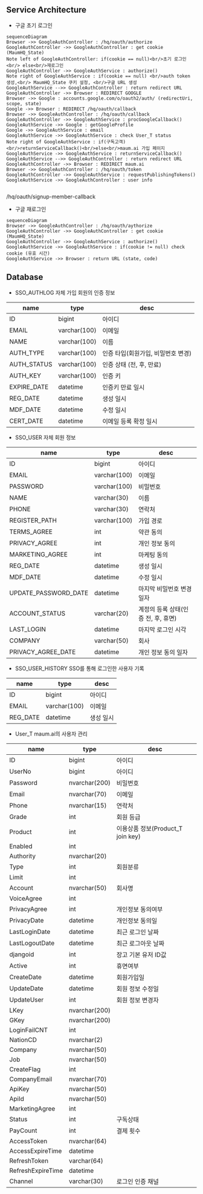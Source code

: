 ## Service Architecture
-  구글 초기 로그인
```mermaid
sequenceDiagram
Browser ->> GoogleAuthController : /hq/oauth/authorize
GoogleAuthController ->> GoogleAuthController : get cookie (MaumHQ_State)
Note left of GoogleAuthController: if(cookie == null)<br/>초기 로그인<br/> else<br/>재로그인
GoogleAuthController ->> GoogleAuthService : authorize()
Note right of GoogleAuthService : if(cookie == null) <br/>auth token 생성,<br/> MaumHQ_State 쿠키 설정, <br/>구글 URL 생성
GoogleAuthService -->> GoogleAuthController : return redirect URL
GoogleAuthController ->> Browser : REDIRECT GOOGLE
Browser ->> Google : accounts.google.com/o/oauth2/auth/ (redirectUri, scope, state)
Google ->> Browser : REDIRECT /hq/oauth/callback
Browser ->> GoogleAuthController : /hq/oauth/callback
GoogleAuthController ->> GoogleAuthService : procGoogleCallback()
GoogleAuthService ->> Google : getGoogleProfile
Google ->> GoogleAuthService : email
GoogleAuthService ->> GoogleAuthService : check User_T status
Note right of GoogleAuthService : if(구독고객)<br/>returnServiceCallback()<br/>else<br/>maum.ai 가입 페이지
GoogleAuthService ->> GoogleAuthService : returnServiceCallback()
GoogleAuthService -->> GoogleAuthController : return redirect URL
GoogleAuthController ->> Browser : REDIRECT maum.ai
Browser ->> GoogleAuthController : /hq/oauth/token
GoogleAuthController ->> GoogleAuthService : requestPublishingTokens()
GoogleAuthService ->> GoogleAuthController : user info


```

/hq/oauth/signup-member-callback

- 구글 재로그인
```mermaid
sequenceDiagram
Browser ->> GoogleAuthController : /hq/oauth/aythorize
GoogleAuthController ->> GoogleAuthController : get cookie (MaumHQ_State)
GoogleAuthController ->> GoogleAuthService : authorize()
GoogleAuthService ->> GoogleAuthService : if(cookie != null) check cookie (유효 시간)
GoogleAuthService ->> Browser : return URL (state, code)
```

## Database
- SSO_AUTHLOG
자체 가입 회원의 인증 정보

|name         	|type   	 |desc                           |
|---------------|------------|-------------------------------|
|ID          	|bigint|아이디|
|EMAIL			|varchar(100)|이메일            |
|NAME          	|varchar(100)|이름            |
|AUTH_TYPE      |varchar(100)|인증 타입(회원가입, 비밀번호 변경)|
|AUTH_STATUS    |varchar(100)|인증 상태 (전, 후, 만료)|
|AUTH_KEY       |varchar(100)|인증 키|
|EXPIRE_DATE    |datetime	 |인증키 만료 일시|
|REG_DATE       |datetime    |생성 일시|
|MDF_DATE       |datetime    |수정 일시|
|CERT_DATE      |datetime    |이메일 등록 확정 일시|

- SSO_USER
자체 회원 정보

|name         			 	 |type  	 	|desc                           |
|----------------------------|--------------|-------------------------------|
|ID          				 |bigint		|아이디|
|EMAIL						 |varchar(100)	|이메일            |
|PASSWORD					 |varchar(100)	|비밀번호            |
|NAME          				 |varchar(30)	|이름            |
|PHONE         				 |varchar(30)	|연락처            |
|REGISTER_PATH  		 	 |varchar(100)	|가입 경로|
|TERMS_AGREE    			 |int			|약관 동의|
|PRIVACY_AGREE    			 |int			|개인 정보 동의|
|MARKETING_AGREE			 |int			|마케팅 동의|
|REG_DATE			         |datetime 		|생성 일시|
|MDF_DATE       			 |datetime    	|수정 일시|
|UPDATE_PASSWORD_DATE        |datetime    	|마지막 비밀번호 변경 일자|
|ACCOUNT_STATUS 			 |varchar(20)  	|계정의 등록 상태(인증 전, 후, 휴면)|
|LAST_LOGIN    				 |datetime	 	|마지막 로그인 시각|
|COMPANY      				 |varchar(50)	|회사|
|PRIVACY_AGREE_DATE      	 |datetime    	|개인 정보 동의 일자|

- SSO_USER_HISTORY
SSO를 통해 로그인한 사용자 기록

|name         	|type   	 |desc                           |
|---------------|------------|-------------------------------|
|ID          	|bigint		 |아이디|
|EMAIL			|varchar(100)|이메일            |
|REG_DATE		|datetime    |생성 일시|

- User_T
maum.ai의 사용자 관리

|name         	|type   	 |desc                           |
|---------------|------------|-------------------------------|
|ID          	|bigint		|아이디|
|UserNo         |bigint		|아이디|
|Password		|nvarchar(200)| 비밀번호|
|Email			|nvarchar(70)		|이메일|
|Phone			|nvarchar(15)|연락처|
|Grade			|int|회원 등급|
|Product		|int|이용상품 정보(Product_T join key)|
|Enabled		|int||
|Authority		|nvarchar(20)||
|Type			|int|회원분류|
|Limit			|int||
|Account		|nvarchar(50)|회사명|
|VoiceAgree		|int||
|PrivacyAgree	|int|개인정보 동의여부|
|PrivacyDate	|datetime|개인정보 동의일|
|LastLoginDate	|datetime|최근 로그인 날짜|
|LastLogoutDate	|datetime|최근 로그아웃 날짜|
|djangoid		|int|장고 기본 유저 ID값|
|Active			|int|휴면여부|
|CreateDate		|datetime|회원가입일|
|UpdateDate		|datetime|회원 정보 수정일|
|UpdateUser		|int|회원 정보 변경자|
|LKey			|nvarchar(200)||
|GKey			|nvarchar(200)||
|LoginFailCNT	|int||
|NationCD		|nvarchar(2)||
|Company		|nvarchar(50)||
|Job			|nvarchar(50)||
|CreateFlag		|int||
|CompanyEmail	|nvarchar(70)||
|ApiKey			|nvarchar(50)||
|ApiId			|nvarchar(50)||
|MarketingAgree	|int||
|Status			|int|구독상태|
|PayCount		|int|결제 횟수|
|AccessToken	|nvarchar(64)||
|AccessExpireTime|datetime||
|RefreshToken	|varchar(64)||
|RefreshExpireTime|datetime||
|Channel		|varchar(30)|로그인 인증 채널|

<!--stackedit_data:
eyJoaXN0b3J5IjpbLTE1NTc3NjkyNjUsLTE5MTg1Njc3MzcsLT
gwNzY2NDk5Miw0OTM4MDk1NDhdfQ==
-->